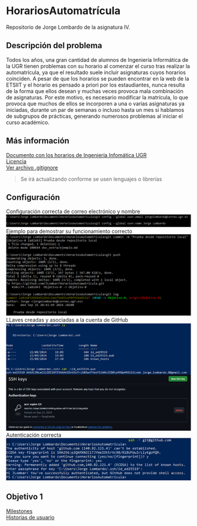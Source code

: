 # HorariosAutomatrícula
Repositorio de Jorge Lombardo de la asignatura IV.

## Descripción del problema
Todos los años, una gran cantidad de alumnos de Ingeniería Informática de la UGR tienen problemas con su horario al comenzar el curso tras realizar la automatrícula, ya que el resultado suele incluir asignaturas cuyos horarios coinciden. A pesar de que los horarios se pueden encontrar en la web de la ETSIIT y el horario es pensado a priori por los estaudiantes, nunca resulta de la forma que ellos desean y muchas veces provoca mala combinación de asignaturas. Por este motivo, es necesario modificar la matrícula, lo que provoca que muchos de ellos se incorporen a una o varias asignaturas ya iniciadas, durante un par de semanas o incluso hasta un mes si hablamos de subgrupos de prácticas, generando numerosos problemas al iniciar el curso académico.

## Más información
[Documento con los horarios de Ingeniería Infomática UGR](https://etsiit.ugr.es/sites/centros/etsiit/public/inline-files/HorariosGII%2824-25%29_0.pdf)  
[Licencia](./LICENSE)  
[Ver archivo .gitignore](./.gitignore)
> Se irá actualizando conforme se usen lenguajes o librerías

## Configuración
Configuración correcta de correo electrónico y nombre  
![Configuración](docs/material_0/configuracion.png)  
Ejemplo para demostrar su funcionamiento correcto  
![Demostración](docs/material_0/demostracion.png)  
LLaves creadas y asociadas a la cuenta de GitHub  
![Llaves](docs/material_0/llavessh.png)  
Autenticación correcta  
![Autenticación](docs/material_0/autenticacion.png)  

## Objetivo 1  
[Milestones](docs/material_1/milestones.md)  
[Historias de usuario](docs/material_1/historias_usuario.md)

